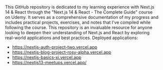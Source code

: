 This GitHub repository is dedicated to my learning experience with Next.js 14 & React through the "Next.js 14 & React - The Complete Guide" course on Udemy. It serves as a comprehensive documentation of my progress and includes practical projects, exercises, and notes that I've compiled while following the course. This repository is an invaluable resource for anyone looking to deepen their understanding of Next.js and React by exploring real-world applications and best practices.
Deployed applications:
- https://nextjs-auth-project-two.vercel.app
- https://nextjs-blog-project-rosy-alpha.vercel.app
- https://nextjs-basics-xi.vercel.app
- https://nextjs13-meetups.vercel.app/

